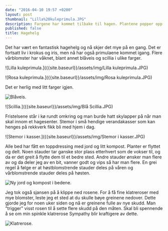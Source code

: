 ```yaml
---
date: "2016-04-10 19:57 +0200"
layout: post
thumbnail: "Lilla%20kuleprimula.JPG"
description: Fargene har kommet tilbake til hagen. Plantene popper opp av jorda og det skjer noe fra dag til dag.
published: false
title: Hagehelg
---
```



Det har vært en fantastisk hagehelg og nå skjer det mye på en gang. Det er fortsatt liv i krokus og iris, men nå har også primulaene kommet igang. Flere vårblomster har våknet, blant annet blåveis og scillia i ulike farger. 

![Lilla kuleprimula.]({{site.baseurl}}/assets/img/Lilla kuleprimula.JPG)

![Rosa kuleprimula.]({{site.baseurl}}/assets/img/Rosa kuleprimula.JPG)

<!--more-->

Det er herlig med litt farger igjen.

![Blåveis.]({{site.baseurl}}/assets/img/Blåveis.JPG)

![Scillia.]({{site.baseurl}}/assets/img/Blå Scillia.JPG)

Fristelsene står i kø rundt omkring og man burde hatt skylapper på når man skal innom et hagesenter. Stemor i små hendige verandakasser som kan henges på rekkverk fikk bli med hjem i dag. 

![Stemor i kasser.]({{site.baseurl}}/assets/img/Stemor i kasser.JPG)

Alle bed har fått en toppdressing med jord og litt kompost. Planter er flyttet og delt. Noen stauder tar ganske stor plass etterhvert som de vokser til, og da er det greit å flytte dem til et bedre sted. Andre stauder ønsker man flere av og da deler jeg av en bit, vanner godt og vips så har man flere. En grei regel å følge er at høstblomstrende stauder deles på våren og vårblomstrende stauder deles på høsten.

![Ny jord og kompost i bedene.]({{site.baseurl}}/assets/img/Farger.JPG)

Jeg tok også sjansen på å klippe ned rosene. For å få fine klatreroser med mye blomster, leste jeg et sted at du skulle bøye greinene nedover. Dette gjorde jeg for noen uker siden og nå er greinene fulle av nye skudd. Man "trigger" visst rosen til å sette flere skudd på den måten. Skal bli spennende å se om min spinkle klatrerose Sympathy blir kraftigere av dette. 

![Klatrerose.]({{site.baseurl}}/assets/img/Klatrerose.JPG)




